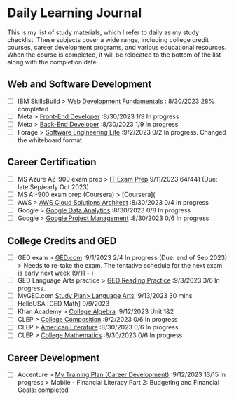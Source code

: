 # Daily Learning Journal
This is my list of study materials, which I refer to daily as my study checklist. These subjects cover a wide range, including college credit courses, career development programs, and various educational resources. When the course is completed, it will be relocated to the bottom of the list along with the completion date.

## Web and Software Development
- [ ] IBM SkillsBuild >  [Web Development Fundamentals](https://skills.yourlearning.ibm.com/activity/PLAN-8749C02A78EC?channelId=CNL_LCB_1616447372894)  : 8/30/2023 28% completed
- [ ] Meta >  [Front-End Developer](https://www.coursera.org/in-progress) :8/30/2023 1/9 In progress
- [ ] Meta >  [Back-End Developer](https://www.coursera.org/in-progress)  :8/30/2023 1/9 In progress
- [ ] Forage > [Software Engineering Lite](https://www.theforage.com/dashboard)   :9/2/2023 0/2 In progress. Changed the whiteboard format.
      
## Career Certification
- [ ] MS Azure AZ-900 exam prep >  [IT Exam Prep](https://www.itexams.com/exam/AZ-900) 9/11/2023 64/441 (Due: late Sep/early Oct 2023)
- [ ] MS AI-900 exam prep (Coursera) > [Coursera](
- [ ] AWS >   [AWS Cloud Solutions Architect](https://www.coursera.org/in-progress)  :8/30/2023 0/4 In progress
- [ ] Google >  [Google Data Analytics](https://www.coursera.org/in-progress)  :8/30/2023 0/8 In progress
- [ ] Google >  [Google Project Management](https://www.coursera.org/in-progress)  :8/30/2023 0/6 In progress
      
## College Credits and GED
- [ ] GED exam >  [GED.com](https://app.ged.com/login?language=ENU&locale=USA)   :9/1/2023 2/4 In progress (Due: end of Sep 2023) > Needs to re-take the exam. The tentative schedule for the next exam is early next week (9/11 - )
- [ ] GED Language Arts practice > [GED Reading Practice](https://www.gedpracticequestions.com/ged-reading-practice-test/)  :9/3/2023 3/6 In progress.
- [ ] MyGED.com [Study Plan> Language Arts](https://plus.aztecsoftware.com/) :9/13/2023 30 mins
- [ ] HelloUSA [GED Math] 9/9/2023 
- [ ] Khan Academy > [College Algebra](https://www.khanacademy.org/math/college-algebra/xa5dd2923c88e7aa8:linear-equations-and-inequalities/xa5dd2923c88e7aa8:solving-equations-with-one-unknown/e/multistep_equations_with_distribution) :9/12/2023 Unit 1&2
- [ ] CLEP >   [College Composition](https://courses.modernstates.org/dashboard)   :9/2/2023 0/6 In progress
- [ ] CLEP >   [American Literature](https://courses.modernstates.org/dashboard)   :8/30/2023 0/6 In progress
- [ ] CLEP >   [College Mathematics](https://courses.modernstates.org/dashboard)   :8/30/2023 0/6 In progress
      
## Career Development
- [ ] Accenture >  [My Training Plan (Career Development)](https://cas.cclearning.accenture.com/cas/login?service=https%3A%2F%2Fccusa-lms.cclearning.accenture.com%2Flogin%2Findex.php)  :9/12/2023 13/15 In progress > Mobile - Financial Literacy Part 2: Budgeting and Financial Goals: completed

